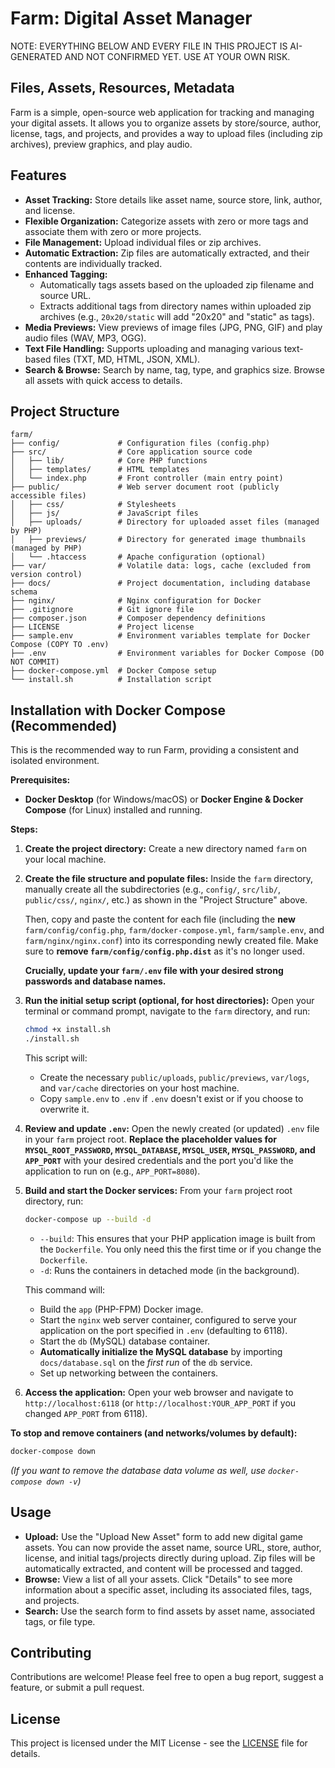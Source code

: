 # Farm: Digital Asset Manager

NOTE: EVERYTHING BELOW AND EVERY FILE IN THIS PROJECT IS AI-GENERATED AND NOT CONFIRMED YET.  USE AT YOUR OWN RISK.

## Files, Assets, Resources, Metadata

Farm is a simple, open-source web application for tracking and managing your digital assets. It allows you to organize assets by store/source, author, license, tags, and projects, and provides a way to upload files (including zip archives), preview graphics, and play audio.

## Features

* **Asset Tracking:** Store details like asset name, source store, link, author, and license.
* **Flexible Organization:** Categorize assets with zero or more tags and associate them with zero or more projects.
* **File Management:** Upload individual files or zip archives.
* **Automatic Extraction:** Zip files are automatically extracted, and their contents are individually tracked.
* **Enhanced Tagging:**
    * Automatically tags assets based on the uploaded zip filename and source URL.
    * Extracts additional tags from directory names within uploaded zip archives (e.g., `20x20/static` will add "20x20" and "static" as tags).
* **Media Previews:** View previews of image files (JPG, PNG, GIF) and play audio files (WAV, MP3, OGG).
* **Text File Handling:** Supports uploading and managing various text-based files (TXT, MD, HTML, JSON, XML).
* **Search & Browse:** Search by name, tag, type, and graphics size. Browse all assets with quick access to details.

## Project Structure

```
farm/
├── config/             # Configuration files (config.php)
├── src/                # Core application source code
│   ├── lib/            # Core PHP functions
│   ├── templates/      # HTML templates
│   └── index.php       # Front controller (main entry point)
├── public/             # Web server document root (publicly accessible files)
│   ├── css/            # Stylesheets
│   ├── js/             # JavaScript files
│   ├── uploads/        # Directory for uploaded asset files (managed by PHP)
│   ├── previews/       # Directory for generated image thumbnails (managed by PHP)
│   └── .htaccess       # Apache configuration (optional)
├── var/                # Volatile data: logs, cache (excluded from version control)
├── docs/               # Project documentation, including database schema
├── nginx/              # Nginx configuration for Docker
├── .gitignore          # Git ignore file
├── composer.json       # Composer dependency definitions
├── LICENSE             # Project license
├── sample.env          # Environment variables template for Docker Compose (COPY TO .env)
├── .env                # Environment variables for Docker Compose (DO NOT COMMIT)
├── docker-compose.yml  # Docker Compose setup
└── install.sh          # Installation script
```

## Installation with Docker Compose (Recommended)

This is the recommended way to run Farm, providing a consistent and isolated environment.

**Prerequisites:**

* **Docker Desktop** (for Windows/macOS) or **Docker Engine & Docker Compose** (for Linux) installed and running.

**Steps:**

1.  **Create the project directory:**
    Create a new directory named `farm` on your local machine.

2.  **Create the file structure and populate files:**
    Inside the `farm` directory, manually create all the subdirectories (e.g., `config/`, `src/lib/`, `public/css/`, `nginx/`, etc.) as shown in the "Project Structure" above.

    Then, copy and paste the content for each file (including the **new** `farm/config/config.php`, `farm/docker-compose.yml`, `farm/sample.env`, and `farm/nginx/nginx.conf`) into its corresponding newly created file. Make sure to **remove `farm/config/config.php.dist`** as it's no longer used.

    **Crucially, update your `farm/.env` file with your desired strong passwords and database names.**

3.  **Run the initial setup script (optional, for host directories):**
    Open your terminal or command prompt, navigate to the `farm` directory, and run:
    ```bash
    chmod +x install.sh
    ./install.sh
    ```
    This script will:
    * Create the necessary `public/uploads`, `public/previews`, `var/logs`, and `var/cache` directories on your host machine.
    * Copy `sample.env` to `.env` if `.env` doesn't exist or if you choose to overwrite it.

4.  **Review and update `.env`:**
    Open the newly created (or updated) `.env` file in your `farm` project root. **Replace the placeholder values for `MYSQL_ROOT_PASSWORD`, `MYSQL_DATABASE`, `MYSQL_USER`, `MYSQL_PASSWORD`, and `APP_PORT`** with your desired credentials and the port you'd like the application to run on (e.g., `APP_PORT=8080`).

5.  **Build and start the Docker services:**
    From your `farm` project root directory, run:
    ```bash
    docker-compose up --build -d
    ```
    * `--build`: This ensures that your PHP application image is built from the `Dockerfile`. You only need this the first time or if you change the `Dockerfile`.
    * `-d`: Runs the containers in detached mode (in the background).

    This command will:
    * Build the `app` (PHP-FPM) Docker image.
    * Start the `nginx` web server container, configured to serve your application on the port specified in `.env` (defaulting to 6118).
    * Start the `db` (MySQL) database container.
    * **Automatically initialize the MySQL database** by importing `docs/database.sql` on the *first run* of the `db` service.
    * Set up networking between the containers.

6.  **Access the application:**
    Open your web browser and navigate to `http://localhost:6118` (or `http://localhost:YOUR_APP_PORT` if you changed `APP_PORT` from 6118).

**To stop and remove containers (and networks/volumes by default):**
```bash
docker-compose down
```
*(If you want to remove the database data volume as well, use `docker-compose down -v`)*

## Usage

* **Upload:** Use the "Upload New Asset" form to add new digital game assets. You can now provide the asset name, source URL, store, author, license, and initial tags/projects directly during upload. Zip files will be automatically extracted, and content will be processed and tagged.
* **Browse:** View a list of all your assets. Click "Details" to see more information about a specific asset, including its associated files, tags, and projects.
* **Search:** Use the search form to find assets by asset name, associated tags, or file type.

## Contributing

Contributions are welcome! Please feel free to open a bug report, suggest a feature, or submit a pull request.

## License

This project is licensed under the MIT License - see the [LICENSE](LICENSE) file for details.